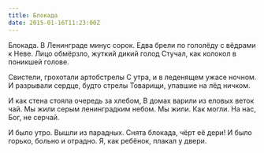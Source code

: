 ```yaml
---
title: Блокада
date: 2015-01-16T11:23:00Z
---
```


Блокада. В Ленинграде минус сорок.
Едва брели по гололёду с вёдрами к Неве.
Лицо обмёрзло, жуткий дикий голод
Стучал, как колокол в поникшей голове.

Свистели, грохотали артобстрелы
С утра, и в леденящем ужасе ночном.
И разрывали сердце, будто стрелы
Товарищи, упавшие на лёд ничком.

И как стена стояла очередь за хлебом,
В домах варили из еловых веток чай.
Мы жили серым ленинградким небом.
Мы жили. Как могли. На нас, Бог, не серчай.

И было утро. Вышли из парадных.
Снята блокада, чёрт её дери!
И было горько, больно и отрадно.
Я, как ребёнок, плакал у двери.


